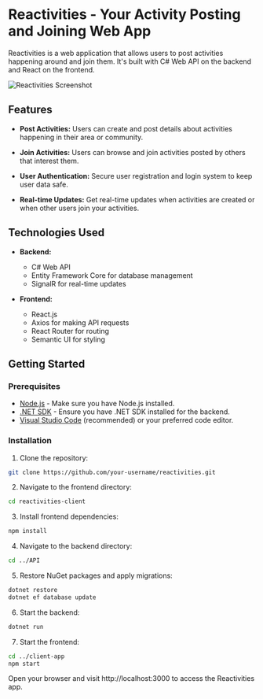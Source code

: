 # Reactivities - Your Activity Posting and Joining Web App

Reactivities is a web application that allows users to post activities happening around and join them. It's built with C# Web API on the backend and React on the frontend.

![Reactivities Screenshot](screenshots/screenshot.png)

## Features

- **Post Activities:** Users can create and post details about activities happening in their area or community.

- **Join Activities:** Users can browse and join activities posted by others that interest them.

- **User Authentication:** Secure user registration and login system to keep user data safe.

- **Real-time Updates:** Get real-time updates when activities are created or when other users join your activities.

## Technologies Used

- **Backend:**
  - C# Web API
  - Entity Framework Core for database management
  - SignalR for real-time updates

- **Frontend:**
  - React.js
  - Axios for making API requests
  - React Router for routing
  - Semantic UI for styling

## Getting Started

### Prerequisites

- [Node.js](https://nodejs.org/) - Make sure you have Node.js installed.
- [.NET SDK](https://dotnet.microsoft.com/download) - Ensure you have .NET SDK installed for the backend.
- [Visual Studio Code](https://code.visualstudio.com/) (recommended) or your preferred code editor.

### Installation

1. Clone the repository:
```bash
git clone https://github.com/your-username/reactivities.git
   ```
   
2. Navigate to the frontend directory:
  
  ```bash
  cd reactivities-client
  ```
  
3. Install frontend dependencies:
   
  ```bash
  npm install
  ```
  
4. Navigate to the backend directory:

  ```bash
  cd ../API
  ```

5. Restore NuGet packages and apply migrations:
   
  ```bash
  dotnet restore
  dotnet ef database update
  ```

6. Start the backend:
   
  ```bash
  dotnet run
  ```

7. Start the frontend:
  ```bash
  cd ../client-app
  npm start
  ```
Open your browser and visit http://localhost:3000 to access the Reactivities app.
